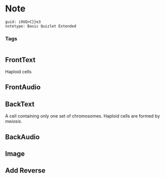 # Note
```
guid: i9UQ>C}}e3
notetype: Basic Quizlet Extended
```

### Tags
```
```

## FrontText
Haploid cells

## FrontAudio


## BackText
A cell containing only one set of chromosomes. Haploid cells are formed by <i>meiosis</i>.

## BackAudio


## Image


## Add Reverse

